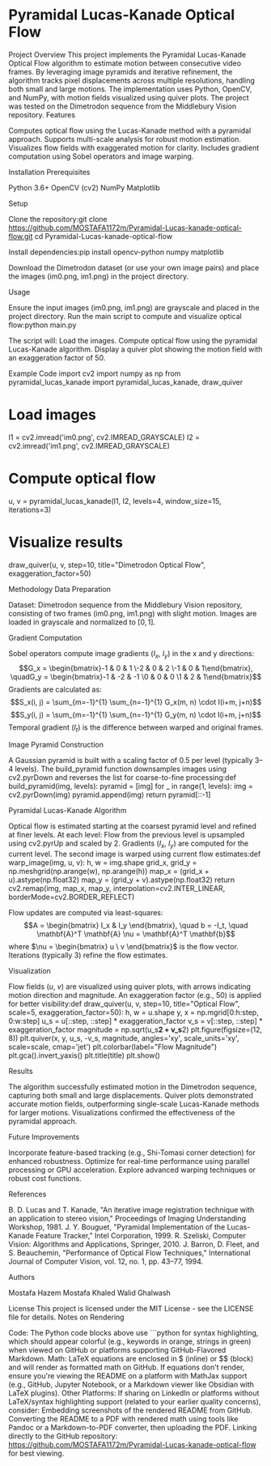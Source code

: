 # Pyramidal Lucas-Kanade Optical Flow
Project Overview
This project implements the Pyramidal Lucas-Kanade Optical Flow algorithm to estimate motion between consecutive video frames. By leveraging image pyramids and iterative refinement, the algorithm tracks pixel displacements across multiple resolutions, handling both small and large motions. The implementation uses Python, OpenCV, and NumPy, with motion fields visualized using quiver plots. The project was tested on the Dimetrodon sequence from the Middlebury Vision repository.
Features

Computes optical flow using the Lucas-Kanade method with a pyramidal approach.
Supports multi-scale analysis for robust motion estimation.
Visualizes flow fields with exaggerated motion for clarity.
Includes gradient computation using Sobel operators and image warping.

Installation
Prerequisites

Python 3.6+
OpenCV (cv2)
NumPy
Matplotlib

Setup

Clone the repository:git clone https://github.com/MOSTAFA1172m/Pyramidal-Lucas-kanade-optical-flow.git
cd Pyramidal-Lucas-kanade-optical-flow


Install dependencies:pip install opencv-python numpy matplotlib


Download the Dimetrodon dataset (or use your own image pairs) and place the images (im0.png, im1.png) in the project directory.

Usage

Ensure the input images (im0.png, im1.png) are grayscale and placed in the project directory.
Run the main script to compute and visualize optical flow:python main.py


The script will:
Load the images.
Compute optical flow using the pyramidal Lucas-Kanade algorithm.
Display a quiver plot showing the motion field with an exaggeration factor of 50.



Example Code
import cv2
import numpy as np
from pyramidal_lucas_kanade import pyramidal_lucas_kanade, draw_quiver

# Load images
I1 = cv2.imread('im0.png', cv2.IMREAD_GRAYSCALE)
I2 = cv2.imread('im1.png', cv2.IMREAD_GRAYSCALE)

# Compute optical flow
u, v = pyramidal_lucas_kanade(I1, I2, levels=4, window_size=15, iterations=3)

# Visualize results
draw_quiver(u, v, step=10, title="Dimetrodon Optical Flow", exaggeration_factor=50)

Methodology
Data Preparation

Dataset: Dimetrodon sequence from the Middlebury Vision repository, consisting of two frames (im0.png, im1.png) with slight motion.
Images are loaded in grayscale and normalized to $[0, 1]$.

Gradient Computation

Sobel operators compute image gradients ($I_x$, $I_y$) in the x and y directions:$$G_x = \begin{bmatrix}-1 & 0 & 1 \-2 & 0 & 2 \-1 & 0 & 1\end{bmatrix}, \quadG_y = \begin{bmatrix}-1 & -2 & -1 \0 & 0 & 0 \1 & 2 & 1\end{bmatrix}$$
Gradients are calculated as:$$S_x(i, j) = \sum_{m=-1}^{1} \sum_{n=-1}^{1} G_x(m, n) \cdot I(i+m, j+n)$$$$S_y(i, j) = \sum_{m=-1}^{1} \sum_{n=-1}^{1} G_y(m, n) \cdot I(i+m, j+n)$$
Temporal gradient ($I_t$) is the difference between warped and original frames.

Image Pyramid Construction

A Gaussian pyramid is built with a scaling factor of 0.5 per level (typically 3–4 levels).
The build_pyramid function downsamples images using cv2.pyrDown and reverses the list for coarse-to-fine processing:def build_pyramid(img, levels):
    pyramid = [img]
    for _ in range(1, levels):
        img = cv2.pyrDown(img)
        pyramid.append(img)
    return pyramid[::-1]



Pyramidal Lucas-Kanade Algorithm

Optical flow is estimated starting at the coarsest pyramid level and refined at finer levels.
At each level:
Flow from the previous level is upsampled using cv2.pyrUp and scaled by 2.
Gradients ($I_x$, $I_y$) are computed for the current level.
The second image is warped using current flow estimates:def warp_image(img, u, v):
    h, w = img.shape
    grid_x, grid_y = np.meshgrid(np.arange(w), np.arange(h))
    map_x = (grid_x + u).astype(np.float32)
    map_y = (grid_y + v).astype(np.float32)
    return cv2.remap(img, map_x, map_y, interpolation=cv2.INTER_LINEAR, borderMode=cv2.BORDER_REFLECT)


Flow updates are computed via least-squares:$$A = \begin{bmatrix} I_x & I_y \end{bmatrix}, \quad b = -I_t, \quad \mathbf{A}^T \mathbf{A} \nu = \mathbf{A}^T \mathbf{b}$$where $\nu = \begin{bmatrix} u \ v \end{bmatrix}$ is the flow vector.
Iterations (typically 3) refine the flow estimates.



Visualization

Flow fields ($u$, $v$) are visualized using quiver plots, with arrows indicating motion direction and magnitude.
An exaggeration factor (e.g., 50) is applied for better visibility:def draw_quiver(u, v, step=10, title="Optical Flow", scale=5, exaggeration_factor=50):
    h, w = u.shape
    y, x = np.mgrid[0:h:step, 0:w:step]
    u_s = u[::step, ::step] * exaggeration_factor
    v_s = v[::step, ::step] * exaggeration_factor
    magnitude = np.sqrt(u_s**2 + v_s**2)
    plt.figure(figsize=(12, 8))
    plt.quiver(x, y, u_s, -v_s, magnitude, angles='xy', scale_units='xy', scale=scale, cmap='jet')
    plt.colorbar(label="Flow Magnitude")
    plt.gca().invert_yaxis()
    plt.title(title)
    plt.show()



Results

The algorithm successfully estimated motion in the Dimetrodon sequence, capturing both small and large displacements.
Quiver plots demonstrated accurate motion fields, outperforming single-scale Lucas-Kanade methods for larger motions.
Visualizations confirmed the effectiveness of the pyramidal approach.

Future Improvements

Incorporate feature-based tracking (e.g., Shi-Tomasi corner detection) for enhanced robustness.
Optimize for real-time performance using parallel processing or GPU acceleration.
Explore advanced warping techniques or robust cost functions.

References

B. D. Lucas and T. Kanade, "An iterative image registration technique with an application to stereo vision," Proceedings of Imaging Understanding Workshop, 1981.
J. Y. Bouguet, "Pyramidal Implementation of the Lucas-Kanade Feature Tracker," Intel Corporation, 1999.
R. Szeliski, Computer Vision: Algorithms and Applications, Springer, 2010.
J. Barron, D. Fleet, and S. Beauchemin, "Performance of Optical Flow Techniques," International Journal of Computer Vision, vol. 12, no. 1, pp. 43–77, 1994.

Authors

Mostafa Hazem Mostafa
Khaled Walid Ghalwash

License
This project is licensed under the MIT License - see the LICENSE file for details.
Notes on Rendering

Code: The Python code blocks above use ```python for syntax highlighting, which should appear colorful (e.g., keywords in orange, strings in green) when viewed on GitHub or platforms supporting GitHub-Flavored Markdown.
Math: LaTeX equations are enclosed in $ (inline) or $$ (block) and will render as formatted math on GitHub. If equations don't render, ensure you're viewing the README on a platform with MathJax support (e.g., GitHub, Jupyter Notebook, or a Markdown viewer like Obsidian with LaTeX plugins).
Other Platforms: If sharing on LinkedIn or platforms without LaTeX/syntax highlighting support (related to your earlier quality concerns), consider:
Embedding screenshots of the rendered README from GitHub.
Converting the README to a PDF with rendered math using tools like Pandoc or a Markdown-to-PDF converter, then uploading the PDF.
Linking directly to the GitHub repository: https://github.com/MOSTAFA1172m/Pyramidal-Lucas-kanade-optical-flow for best viewing.



